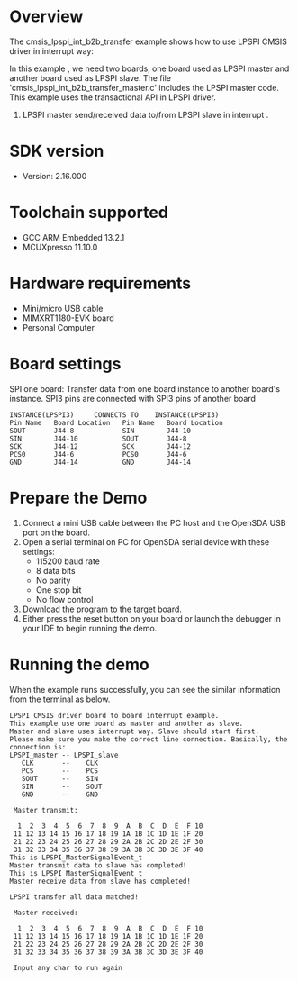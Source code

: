 Overview
========
The cmsis_lpspi_int_b2b_transfer example shows how to use LPSPI CMSIS driver in interrupt way:

In this example , we need two boards, one board used as LPSPI master and another board used as LPSPI slave.
The file 'cmsis_lpspi_int_b2b_transfer_master.c' includes the LPSPI master code.
This example uses the transactional API in LPSPI driver.

1. LPSPI master send/received data to/from LPSPI slave in interrupt . 

SDK version
===========
- Version: 2.16.000

Toolchain supported
===================
- GCC ARM Embedded  13.2.1
- MCUXpresso  11.10.0

Hardware requirements
=====================
- Mini/micro USB cable
- MIMXRT1180-EVK board
- Personal Computer

Board settings
==============
SPI one board:
Transfer data from one board instance to another board's instance.
SPI3 pins are connected with SPI3 pins of another board
~~~~~~~~~~~~~~~~~~~~~~~~~~~~~~~~~~~~~~~~~~~~~~~~~~~~~~
INSTANCE(LPSPI3)     CONNECTS TO    INSTANCE(LPSPI3)
Pin Name   Board Location   Pin Name   Board Location
SOUT       J44-8            SIN        J44-10
SIN        J44-10           SOUT       J44-8
SCK        J44-12           SCK        J44-12
PCS0       J44-6            PCS0       J44-6 
GND        J44-14           GND        J44-14
~~~~~~~~~~~~~~~~~~~~~~~~~~~~~~~~~~~~~~~~~~~~~~~~~~~~~~

Prepare the Demo
================
1. Connect a mini USB cable between the PC host and the OpenSDA USB port on the board.
2. Open a serial terminal on PC for OpenSDA serial device with these settings:
    - 115200 baud rate
    - 8 data bits
    - No parity
    - One stop bit
    - No flow control
3. Download the program to the target board.
4. Either press the reset button on your board or launch the debugger in your IDE to begin running the demo.

Running the demo
================
When the example runs successfully, you can see the similar information from the terminal as below.

~~~~~~~~~~~~~~~~~~~~~~~~~~~~
LPSPI CMSIS driver board to board interrupt example.
This example use one board as master and another as slave.
Master and slave uses interrupt way. Slave should start first. 
Please make sure you make the correct line connection. Basically, the connection is: 
LPSPI_master -- LPSPI_slave   
   CLK       --    CLK  
   PCS       --    PCS 
   SOUT      --    SIN  
   SIN       --    SOUT 
   GND       --    GND 

 Master transmit:

  1  2  3  4  5  6  7  8  9  A  B  C  D  E  F 10
 11 12 13 14 15 16 17 18 19 1A 1B 1C 1D 1E 1F 20
 21 22 23 24 25 26 27 28 29 2A 2B 2C 2D 2E 2F 30
 31 32 33 34 35 36 37 38 39 3A 3B 3C 3D 3E 3F 40
This is LPSPI_MasterSignalEvent_t
Master transmit data to slave has completed!
This is LPSPI_MasterSignalEvent_t
Master receive data from slave has completed!
 
LPSPI transfer all data matched! 

 Master received:

  1  2  3  4  5  6  7  8  9  A  B  C  D  E  F 10
 11 12 13 14 15 16 17 18 19 1A 1B 1C 1D 1E 1F 20
 21 22 23 24 25 26 27 28 29 2A 2B 2C 2D 2E 2F 30
 31 32 33 34 35 36 37 38 39 3A 3B 3C 3D 3E 3F 40

 Input any char to run again

~~~~~~~~~~~~~~~~~~~~~~~~~~~~
